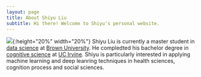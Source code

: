 ```yaml
---
layout: page
title: About Shiyu Liu
subtitle: Hi there! Welcome to Shiyu's personal website.
---
```



![](/img/cover.JPG){:height="20%" width="20%"}
Shiyu Liu is currently a master student in [data science](dsi.brown.edu) at [Brown University](http://brown.edu). He compledted his bachelor degree in [cognitive science](https://www.cogsci.uci.edu/) at [UC Irvine](uci.edu). Shiyu is particularly interested in applying machine learning and deep leanring techniques in health sciences, cognition process and social sciences. 




<script type="text/javascript" src="//rf.revolvermaps.com/0/0/6.js?i=5r3v0e1klp6&amp;m=0&amp;c=007eff&amp;cr1=ffc000&amp;f=arial&amp;l=0&amp;rs=30&amp;as=30" async="async"></script>
